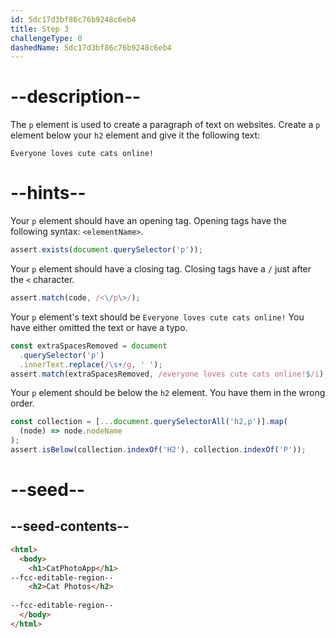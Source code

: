 ```yaml
---
id: 5dc17d3bf86c76b9248c6eb4
title: Step 3
challengeType: 0
dashedName: 5dc17d3bf86c76b9248c6eb4
---
```


# --description--

The `p` element is used to create a paragraph of text on websites. Create a `p` element below your `h2` element and give it the following text:

`Everyone loves cute cats online!`

# --hints--

Your `p` element should have an opening tag. Opening tags have the following syntax: `<elementName>`.

```js
assert.exists(document.querySelector('p'));
```

Your `p` element should have a closing tag. Closing tags have a `/` just after the `<` character.

```js
assert.match(code, /<\/p\>/);
```

Your `p` element's text should be `Everyone loves cute cats online!` You have either omitted the text or have a typo.

```js
const extraSpacesRemoved = document
  .querySelector('p')
  .innerText.replace(/\s+/g, ' ');
assert.match(extraSpacesRemoved, /everyone loves cute cats online!$/i);
```

Your `p` element should be below the `h2` element. You have them in the wrong order.

```js
const collection = [...document.querySelectorAll('h2,p')].map(
  (node) => node.nodeName
);
assert.isBelow(collection.indexOf('H2'), collection.indexOf('P'));
```

# --seed--

## --seed-contents--

```html
<html>
  <body>
    <h1>CatPhotoApp</h1>
--fcc-editable-region--
    <h2>Cat Photos</h2>
    
--fcc-editable-region--
  </body>
</html>
```
